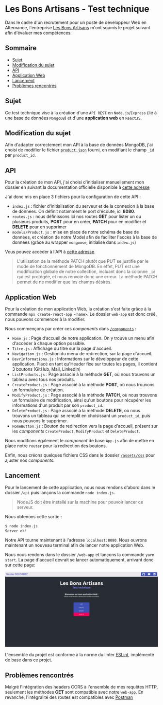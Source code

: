 # Les Bons Artisans - Test technique

Dans le cadre d'un recrutement pour un poste de développeur Web en Alternance, l'entreprise [Les Bons Artisans]() m'ont soumis le projet suivant afin d'évaluer mes compétences.

## Sommaire

- [Sujet](#sujet)
- [Modification du sujet](#modification-du-sujet)
- [API](#api)
- [Application Web](#application-web)
- [Lancement](#lancement)
- [Problèmes rencontrés](#problèmes-rencontrés)

## Sujet

Ce test technique vise à la création d'une `API REST` en `Node.js`/`Express` (lié à une base de données `MongoDB`) et d'une **application web** en `ReactJS`.

## Modification du sujet

Afin d'adapter correctement mon API à la base de données MongoDB, j'ai choisi de modifier le fichier [`product.json`](/product_modified.json) fourni, en modifiant le champ `_id` par `product_id`.

## API

Pour la création de mon API, j'ai choisi d'initialiser manuellement mon dossier en suivant la documentation officielle disponible à [cette adresse](https://expressjs.com/en/starter/installing.html)

J'ai donc mis en place 3 fichiers pour la configuration de cette API :
- `index.js` : fichier d'initialisation du serveur et de la connexion à la base de données. On définit notamment le port d'écoute, ici **8080**.
- `routes.js` : nous définissons ici nos routes **GET** pour lister un ou plusieurs produits, **POST** pour en créer, **PATCH** pour en modifier et **DELETE** pour en supprimer
- `models/Product.js` : mise en place de notre schéma de base de données, et création de notre Model afin de faciliter l'accès à la base de données (grâce au wrapper `mongoose`, initialisé dans `index.js`)

Vous pouvez accéder à l'API à [cette adresse](/api).

> L'utilisation de la méthode PATCH plutôt que PUT se justifie par le mode de fonctionnement de MongoDB. En effet, PUT est une modification globale de notre collection, incluant donc la colonne `_id` qui est protégée, et nous renvoie donc une erreur. La méthode PATCH permet de ne modifier que les champs désirés.

## Application Web

Pour la création de mon application Web, la création s'est faite grâce à  la commande `npx create-react-app <name>`. Le dossier `web-app` est donc créé, nous pouvons commencer à la modifier.

Nous commençons par créer ces *components* dans [`/components`](/web-app/components) :
- `Home.js` : Page d’accueil de notre application. On y trouve un menu afin d'accéder à chaque option possible.
- `Titre.js` : Affichage du titre sur la page d'accueil.
- `Navigation.js` : Gestion du menu de redirection, sur la page d'accueil.
- `DevrInformations.js` : Informations sur le développeur de cette application. Placé en tant qu'Header fixe sur toutes les pages, il contient 3 boutons (GitHub, Mail, LinkedIn)
- `ListProducts.js` : Page associé à la méthode **GET**, où nous trouvons un tableau avec tous nos produits.
- `CreateProduct.js` : Page associé à la méthode **POST**, où nous trouvons un formulaire de création.
- `ModifyProduct.js` : Page associé à la méthode **PATCH**, où nous trouvons un formulaire de modification, ainsi qu'un boutons pour récupérer les informations d'un produit par son `product_id`.
- `DeleteProduct.js` : Page associé à la méthode **DELETE**, où nous trouvons un tableau qui se remplit en choisissant un `product_id`, puis nous pouvons le supprimer.
- `HomeButton.js` : Bouton de redirection vers la page d'accueil, présent sur les *components* `CreateProduct`, `ModifyProduct` et `DeleteProduct`.

Nous modifions également le *component* de base `App.js` afin de mettre en place notre `router` pour la redirection des boutons.

Enfin, nous créons quelques fichiers CSS dans le dossier [`/assets/css`](/web-app/assets/css) pour ajuster nos *components*.

## Lancement

Pour le lancement de cette application, nous nous rendons d'abord dans le dossier `/api` puis lançons la commande `node index.js`.

> NodeJS doit être installé sur la machine pour pouvoir lancer ce serveur.

Nous obtenons cette sortie :
```console
$ node index.js
Server ok!
```

Notre API tourne maintenant à l'adresse `localhost:8080`. Nous ouvrons maintenant un nouveau terminal afin de lancer notre application Web.

Nous nous rendons dans le dossier `/web-app` et lançons la commande `yarn start`. La page d'accueil devrait se lancer automatiquement, arrivant donc sur cette page:

![](/img/main_page.png)

L'ensemble du projet est conforme à la norme du linter [ESLint](https://eslint.org/), implémenté de base dans ce projet.

## Problèmes rencontrés

Malgré l'intégration des headers CORS à l'ensemble de mes requêtes HTTP, seulement les méthodes **GET** sont compatible avec notre `web-app`. En revanche, l'intégralité des routes est compatibles avec [Postman](https://www.postman.com/)
